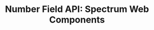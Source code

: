 ---
layout: api.njk
title: 'Number Field API: Spectrum Web Components'
displayName: Number Field
componentName: number-field
componentHeading: sp-number-field
tags:
  - component-api
---